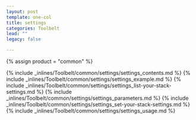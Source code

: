 ```yaml
---
layout: post
template: one-col
title: settings
categories: Toolbelt
lead: ""
legacy: false

---
```

{% assign product = "common" %}

{% include _inlines/Toolbelt/common/settings/settings_contents.md %}
{% include _inlines/Toolbelt/common/settings/settings_example.md %}
{% include _inlines/Toolbelt/common/settings/settings_list-your-stack-settings.md %}
{% include _inlines/Toolbelt/common/settings/settings_parameters.md %}
{% include _inlines/Toolbelt/common/settings/settings_set-your-stack-settings.md %}
{% include _inlines/Toolbelt/common/settings/settings_usage.md %}
